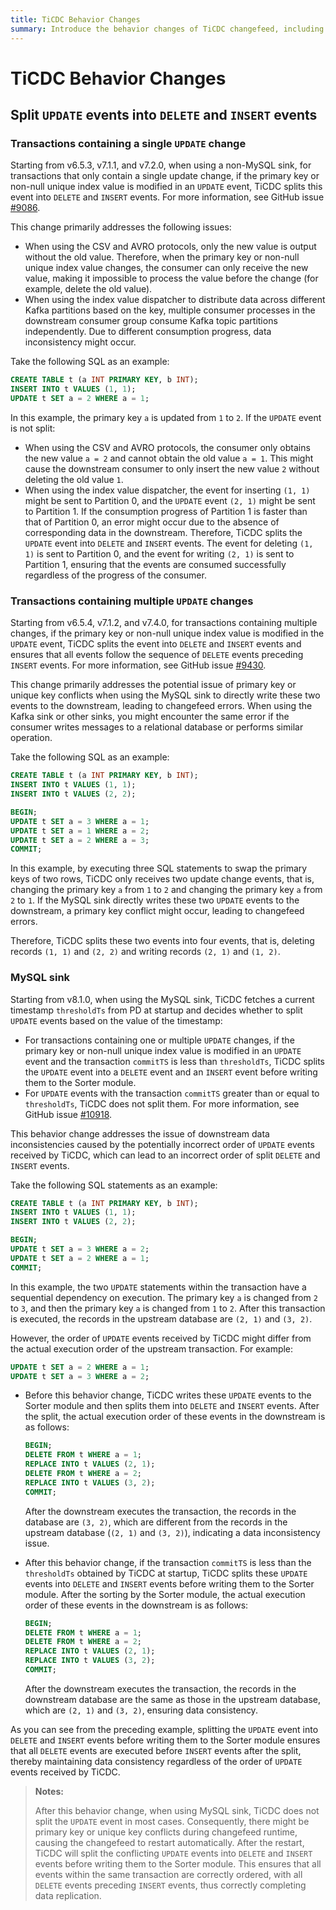 ```yaml
---
title: TiCDC Behavior Changes
summary: Introduce the behavior changes of TiCDC changefeed, including the reasons and the impact of these changes.
---
```


# TiCDC Behavior Changes

## Split `UPDATE` events into `DELETE` and `INSERT` events

### Transactions containing a single `UPDATE` change

Starting from v6.5.3, v7.1.1, and v7.2.0, when using a non-MySQL sink, for transactions that only contain a single update change, if the primary key or non-null unique index value is modified in an `UPDATE` event, TiCDC splits this event into `DELETE` and `INSERT` events. For more information, see GitHub issue [#9086](https://github.com/pingcap/tiflow/issues/9086).

This change primarily addresses the following issues:

* When using the CSV and AVRO protocols, only the new value is output without the old value. Therefore, when the primary key or non-null unique index value changes, the consumer can only receive the new value, making it impossible to process the value before the change (for example, delete the old value).
* When using the index value dispatcher to distribute data across different Kafka partitions based on the key, multiple consumer processes in the downstream consumer group consume Kafka topic partitions independently. Due to different consumption progress, data inconsistency might occur.

Take the following SQL as an example:

```sql
CREATE TABLE t (a INT PRIMARY KEY, b INT);
INSERT INTO t VALUES (1, 1);
UPDATE t SET a = 2 WHERE a = 1;
```

In this example, the primary key `a` is updated from `1` to `2`. If the `UPDATE` event is not split:

* When using the CSV and AVRO protocols, the consumer only obtains the new value `a = 2` and cannot obtain the old value `a = 1`. This might cause the downstream consumer to only insert the new value `2` without deleting the old value `1`.
* When using the index value dispatcher, the event for inserting `(1, 1)` might be sent to Partition 0, and the `UPDATE` event `(2, 1)` might be sent to Partition 1. If the consumption progress of Partition 1 is faster than that of Partition 0, an error might occur due to the absence of corresponding data in the downstream. Therefore, TiCDC splits the `UPDATE` event into `DELETE` and `INSERT` events. The event for deleting `(1, 1)` is sent to Partition 0, and the event for writing `(2, 1)` is sent to Partition 1, ensuring that the events are consumed successfully regardless of the progress of the consumer.

### Transactions containing multiple `UPDATE` changes

Starting from v6.5.4, v7.1.2, and v7.4.0, for transactions containing multiple changes, if the primary key or non-null unique index value is modified in the `UPDATE` event, TiCDC splits the event into `DELETE` and `INSERT` events and ensures that all events follow the sequence of `DELETE` events preceding `INSERT` events. For more information, see GitHub issue [#9430](https://github.com/pingcap/tiflow/issues/9430).

This change primarily addresses the potential issue of primary key or unique key conflicts when using the MySQL sink to directly write these two events to the downstream, leading to changefeed errors. When using the Kafka sink or other sinks, you might encounter the same error if the consumer writes messages to a relational database or performs similar operation.

Take the following SQL as an example:

```sql
CREATE TABLE t (a INT PRIMARY KEY, b INT);
INSERT INTO t VALUES (1, 1);
INSERT INTO t VALUES (2, 2);

BEGIN;
UPDATE t SET a = 3 WHERE a = 1;
UPDATE t SET a = 1 WHERE a = 2;
UPDATE t SET a = 2 WHERE a = 3;
COMMIT;
```

In this example, by executing three SQL statements to swap the primary keys of two rows, TiCDC only receives two update change events, that is, changing the primary key `a` from `1` to `2` and changing the primary key `a` from `2` to `1`. If the MySQL sink directly writes these two `UPDATE` events to the downstream, a primary key conflict might occur, leading to changefeed errors.

Therefore, TiCDC splits these two events into four events, that is, deleting records `(1, 1)` and `(2, 2)` and writing records `(2, 1)` and `(1, 2)`.

### MySQL sink

Starting from v8.1.0, when using the MySQL sink, TiCDC fetches a current timestamp `thresholdTs` from PD at startup and decides whether to split `UPDATE` events based on the value of the timestamp:

- For transactions containing one or multiple `UPDATE` changes, if the primary key or non-null unique index value is modified in an `UPDATE` event and the transaction `commitTS` is less than `thresholdTs`, TiCDC splits the `UPDATE` event into a `DELETE` event and an `INSERT` event before writing them to the Sorter module.
- For `UPDATE` events with the transaction `commitTS` greater than or equal to `thresholdTs`, TiCDC does not split them. For more information, see GitHub issue [#10918](https://github.com/pingcap/tiflow/issues/10918).

This behavior change addresses the issue of downstream data inconsistencies caused by the potentially incorrect order of `UPDATE` events received by TiCDC, which can lead to an incorrect order of split `DELETE` and `INSERT` events.

Take the following SQL statements as an example:

```sql
CREATE TABLE t (a INT PRIMARY KEY, b INT);
INSERT INTO t VALUES (1, 1);
INSERT INTO t VALUES (2, 2);

BEGIN;
UPDATE t SET a = 3 WHERE a = 2;
UPDATE t SET a = 2 WHERE a = 1;
COMMIT;
```

In this example, the two `UPDATE` statements within the transaction have a sequential dependency on execution. The primary key `a` is changed from `2` to `3`, and then the primary key `a` is changed from `1` to `2`. After this transaction is executed, the records in the upstream database are `(2, 1)` and `(3, 2)`.

However, the order of `UPDATE` events received by TiCDC might differ from the actual execution order of the upstream transaction. For example:

```sql
UPDATE t SET a = 2 WHERE a = 1;
UPDATE t SET a = 3 WHERE a = 2;
```

- Before this behavior change, TiCDC writes these `UPDATE` events to the Sorter module and then splits them into `DELETE` and `INSERT` events. After the split, the actual execution order of these events in the downstream is as follows:

    ```sql
    BEGIN;
    DELETE FROM t WHERE a = 1;
    REPLACE INTO t VALUES (2, 1);
    DELETE FROM t WHERE a = 2;
    REPLACE INTO t VALUES (3, 2);
    COMMIT;
    ```

    After the downstream executes the transaction, the records in the database are `(3, 2)`, which are different from the records in the upstream database (`(2, 1)` and `(3, 2)`), indicating a data inconsistency issue.

- After this behavior change, if the transaction `commitTS` is less than the `thresholdTs` obtained by TiCDC at startup, TiCDC splits these `UPDATE` events into `DELETE` and `INSERT` events before writing them to the Sorter module. After the sorting by the Sorter module, the actual execution order of these events in the downstream is as follows:

    ```sql
    BEGIN;
    DELETE FROM t WHERE a = 1;
    DELETE FROM t WHERE a = 2;
    REPLACE INTO t VALUES (2, 1);
    REPLACE INTO t VALUES (3, 2);
    COMMIT;
    ```

    After the downstream executes the transaction, the records in the downstream database are the same as those in the upstream database, which are `(2, 1)` and `(3, 2)`, ensuring data consistency.

As you can see from the preceding example, splitting the `UPDATE` event into `DELETE` and `INSERT` events before writing them to the Sorter module ensures that all `DELETE` events are executed before `INSERT` events after the split, thereby maintaining data consistency regardless of the order of `UPDATE` events received by TiCDC.

> **Notes:**
>
> After this behavior change, when using MySQL sink, TiCDC does not split the `UPDATE` event in most cases. Consequently, there might be primary key or unique key conflicts during changefeed runtime, causing the changefeed to restart automatically. After the restart, TiCDC will split the conflicting `UPDATE` events into `DELETE` and `INSERT` events before writing them to the Sorter module. This ensures that all events within the same transaction are correctly ordered, with all `DELETE` events preceding `INSERT` events, thus correctly completing data replication.